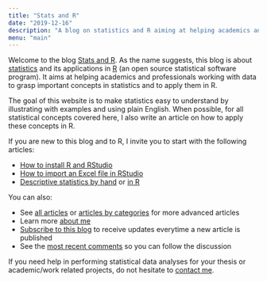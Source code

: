 ```yaml
---
title: "Stats and R"
date: "2019-12-16"
description: "A blog on statistics and R aiming at helping academics and professionals working with data to grasp important concepts in statistics and to apply them in R."
menu: "main"
---
```


Welcome to the blog [Stats and R](/). As the name suggests, this blog is about [statistics](/tags/statistics/) and its applications in [R](/tags/r/) (an open source statistical software program). It aims at helping academics and professionals working with data to grasp important concepts in statistics and to apply them in R.

The goal of this website is to make statistics easy to understand by illustrating with examples and using plain English. When possible, for all statistical concepts covered here, I also write an article on how to apply these concepts in R.

If you are new to this blog and to R, I invite you to start with the following articles:

* [How to install R and RStudio](/blog/how-to-install-r-and-rstudio/)
* [How to import an Excel file in RStudio](/blog/how-to-import-an-excel-file-in-rstudio/)
* [Descriptive statistics by hand](/blog/descriptive-statistics-by-hand/) or [in R](/blog/descriptive-statistics-in-r/)

You can also:

* See [all articles](/blog/) or [articles by categories](/tags/) for more advanced articles
* Learn more [about me](/about/)
* [Subscribe to this blog](/subscribe/) to receive updates everytime a new article is published
* See the [most recent comments](/recent-comments/) so you can follow the discussion

If you need help in performing statistical data analyses for your thesis or academic/work related projects, do not hesitate to [contact me](/contact/).
